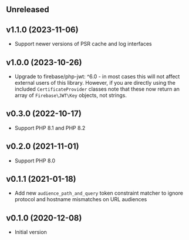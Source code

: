 ## Unreleased

## v1.1.0 (2023-11-06)

* Support newer versions of PSR cache and log interfaces

## v1.0.0 (2023-10-26)

* Upgrade to firebase/php-jwt: ^6.0 - in most cases this will not affect external users of this library. However, if you are directly using the included `CertificateProvider` classes note that these now return an array of `Firebase\JWT\Key` objects, not strings.

## v0.3.0 (2022-10-17)

* Support PHP 8.1 and PHP 8.2

## v0.2.0 (2021-11-01)

* Support PHP 8.0

## v0.1.1 (2021-01-18)

* Add new `audience_path_and_query` token constraint matcher to ignore protocol and hostname mismatches on URL audiences

## v0.1.0 (2020-12-08)

* Initial version
